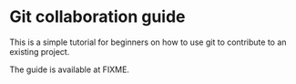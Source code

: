 Git collaboration guide
=======================

This is a simple tutorial for beginners on how to use git to contribute
to an existing project.

The guide is available at FIXME.

